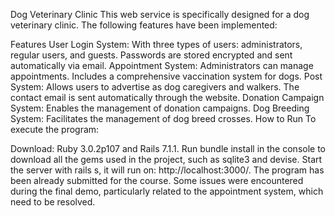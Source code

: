 Dog Veterinary Clinic
This web service is specifically designed for a dog veterinary clinic. The following features have been implemented:

Features
User Login System:
With three types of users: administrators, regular users, and guests.
Passwords are stored encrypted and sent automatically via email.
Appointment System:
Administrators can manage appointments.
Includes a comprehensive vaccination system for dogs.
Post System:
Allows users to advertise as dog caregivers and walkers.
The contact email is sent automatically through the website.
Donation Campaign System:
Enables the management of donation campaigns.
Dog Breeding System:
Facilitates the management of dog breed crosses.
How to Run
To execute the program:

Download: Ruby 3.0.2p107 and Rails 7.1.1.
Run bundle install in the console to download all the gems used in the project, such as sqlite3 and devise.
Start the server with rails s, it will run on: http://localhost:3000/.
The program has been already submitted for the course. Some issues were encountered during the final demo, particularly related to the appointment system, which need to be resolved.
